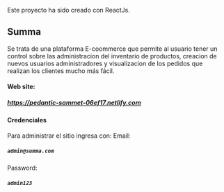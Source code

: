 Este proyecto ha sido creado con ReactJs.

## Summa

Se trata de una plataforma E-coommerce que permite al usuario tener un control sobre  las administracion del inventario de productos, creacion de nuevos usuarios administradores y visualizacion de los pedidos que realizan los clientes mucho más fácil.

#### Web site:

##### https://pedantic-sammet-06ef17.netlify.com 

#### Credenciales
Para administrar el sitio ingresa con: 
Email:
##### `admin@summa.com`
Password:
##### `admin123`

